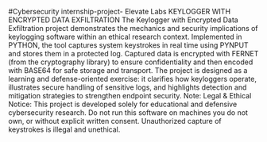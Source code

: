 #Cybersecurity internship-project- Elevate Labs 
KEYLOGGER WITH ENCRYPTED DATA EXFILTRATION
The Keylogger with Encrypted Data Exfiltration project demonstrates the mechanics and security implications of keylogging software within an ethical research context. Implemented in PYTHON, the tool captures system keystrokes in real time using PYNPUT and stores them in a protected log. Captured data is encrypted with FERNET (from the cryptography library) to ensure confidentiality and then encoded with BASE64 for safe storage and transport. The project is designed as a learning and defense-oriented exercise: it clarifies how keyloggers operate, illustrates secure handling of sensitive logs, and highlights detection and mitigation strategies to strengthen endpoint security.
Note: Legal & Ethical Notice: This project is developed solely for educational and defensive cybersecurity research. Do not run this software on machines you do not own, or without explicit written consent. Unauthorized capture of keystrokes is illegal and unethical.

